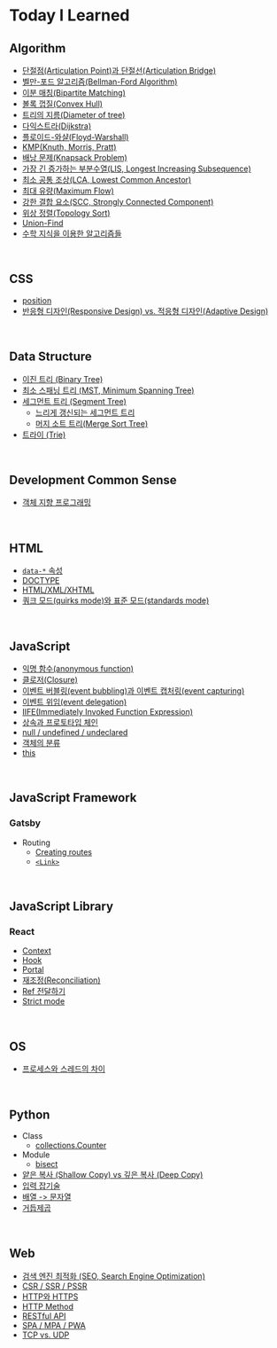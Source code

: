 # Today I Learned

## Algorithm

-   [단절점(Articulation Point)과 단절선(Articulation Bridge)](Algorithm/articulation-point-and-bridge.md)
-   [벨만-포드 알고리즘(Bellman-Ford Algorithm)](Algorithm/bellman-ford-algorithm.md)
-   [이분 매칭(Bipartite Matching)](Algorithm/bipartite-matching.md)
-   [볼록 껍질(Convex Hull)](Algorithm/convex-hull.md)
-   [트리의 지름(Diameter of tree)](Algorithm/diameter-of-tree.md)
-   [다익스트라(Dijkstra)](Algorithm/dijkstra.md)
-   [플로이드-와샬(Floyd-Warshall)](Algorithm/floyd-warshall.md)
-   [KMP(Knuth, Morris, Pratt)](Algorithm/kmp.md)
-   [배낭 문제(Knapsack Problem)](Algorithm/knapsack-problem.md)
-   [가장 긴 증가하는 부분수열(LIS, Longest Increasing Subsequence)](Algorithm/longest-increasing-subsequence.md)
-   [최소 공통 조상(LCA, Lowest Common Ancestor)](Algorithm/lowest-common-ancestor.md)
-   [최대 유량(Maximum Flow)](Algorithm/maximum-flow.md)
-   [강한 결합 요소(SCC, Strongly Connected Component)](Algorithm/strongly-connected-component.md)
-   [위상 정렬(Topology Sort)](Algorithm/topology-sort.md)
-   [Union-Find](Algorithm/union-find.md)
-   [수학 지식을 이용한 알고리즘들](Algorithm/math.md)

<br>

## CSS

-   [position](CSS/position.md)
-   [반응형 디자인(Responsive Design) vs. 적응형 디자인(Adaptive Design)](CSS/responsive-design-and-adaptive-design.md)

<br>

## Data Structure

-   [이진 트리 (Binary Tree)](Data-Structure/binary-tree.md)
-   [최소 스패닝 트리 (MST, Minimum Spanning Tree)](Data-Structure/minimum-spanning-tree.md)
-   [세그먼트 트리 (Segment Tree)](Data-Structure/segment-tree.md)
    -   [느리게 갱신되는 세그먼트 트리](Data-Structure/segment-tree-and-lazy-propagation.md)
    -   [머지 소트 트리(Merge Sort Tree)](Data-Structure/merge-sort-tree.md)
-   [트라이 (Trie)](Data-Structure/trie.md)

<br>

## Development Common Sense

-   [객체 지향 프로그래밍](Development-Common-Sense/oop.md)

<br>

## HTML

-   [`data-*` 속성](HTML/data-attribute.md)
-   [DOCTYPE](HTML/doctype.md)
-   [HTML/XML/XHTML](HTML/html-xml-xhtml.md)
-   [쿼크 모드(quirks mode)와 표준 모드(standards mode)](HTML/quirks-mode-and-standards-mode.md)

<br>

## JavaScript

-   [익명 함수(anonymous function)](JavaScript/anonymous-function.md)
-   [클로저(Closure)](JavaScript/closure.md)
-   [이벤트 버블링(event bubbling)과 이벤트 캡처링(event capturing)](JavaScript/event-bubbling-and-capturing.md)
-   [이벤트 위임(event delegation)](JavaScript/event-delegation.md)
-   [IIFE(Immediately Invoked Function Expression)](JavaScript/iife.md)
-   [상속과 프로토타입 체인](JavaScript/inheritance-and-prototype-chain.md)
-   [null / undefined / undeclared](JavaScript/null-undefined-undeclared.md)
-   [객체의 분류](JavaScript/classification-of-objects.md)
-   [this](JavaScript/this.md)

<br>

## JavaScript Framework

### Gatsby

-   Routing
    -   [Creating routes](JavaScript-Framework/Gatsby/Routing/creating-routes.md)
    -   [`<Link>`](JavaScript-Framework/Gatsby/Routing/Link-API.md)

<br>

## JavaScript Library

### React

-   [Context](JavaScript-Library/React/context.md)
-   [Hook](JavaScript-Library/React/hook.md)
-   [Portal](JavaScript-Library/React/portal.md)
-   [재조정(Reconciliation)](JavaScript-Library/React/reconciliation.md)
-   [Ref 전달하기](JavaScript-Library/React/forwarding-refs.md)
-   [Strict mode](JavaScript-Library/React/strict-mode.md)

<br>

## OS

-   [프로세스와 스레드의 차이](OS/process-vs-thread.md)

<br>

## Python

-   Class
    -   [collections.Counter](Python/Class/collections.Counter.md)
-   Module
    -   [bisect](Python/Module/bisect.md)
-   [얕은 복사 (Shallow Copy) vs 깊은 복사 (Deep Copy)](Python/copy.md)
-   [입력 잡기술](Python/input.md)
-   [배열 -> 문자열](Python/list-to-string.md)
-   [거듭제곱](Python/pow.md)

<br>

## Web

-   [검색 엔진 최적화 (SEO, Search Engine Optimization)](Web/seo.md)
-   [CSR / SSR / PSSR](Web/csr-ssr-pssr.md)
-   [HTTP와 HTTPS](Web/http-and-https.md)
-   [HTTP Method](Web/http-method.md)
-   [RESTful API](Web/restful-api.md)
-   [SPA / MPA / PWA](Web/spa-mpa-pwa.md)
-   [TCP vs. UDP](Web/tcp-vs-udp.md)
